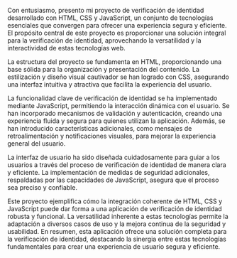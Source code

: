 Con entusiasmo, presento mi proyecto de verificación de identidad desarrollado con HTML, CSS y JavaScript, un conjunto de tecnologías esenciales que convergen para ofrecer una experiencia segura y eficiente. El propósito central de este proyecto es proporcionar una solución integral para la verificación de identidad, aprovechando la versatilidad y la interactividad de estas tecnologías web.

La estructura del proyecto se fundamenta en HTML, proporcionando una base sólida para la organización y presentación del contenido. La estilización y diseño visual cautivador se han logrado con CSS, asegurando una interfaz intuitiva y atractiva que facilita la experiencia del usuario.

La funcionalidad clave de verificación de identidad se ha implementado mediante JavaScript, permitiendo la interacción dinámica con el usuario. Se han incorporado mecanismos de validación y autenticación, creando una experiencia fluida y segura para quienes utilizan la aplicación. Además, se han introducido características adicionales, como mensajes de retroalimentación y notificaciones visuales, para mejorar la experiencia general del usuario.

La interfaz de usuario ha sido diseñada cuidadosamente para guiar a los usuarios a través del proceso de verificación de identidad de manera clara y eficiente. La implementación de medidas de seguridad adicionales, respaldadas por las capacidades de JavaScript, asegura que el proceso sea preciso y confiable.

Este proyecto ejemplifica cómo la integración coherente de HTML, CSS y JavaScript puede dar forma a una aplicación de verificación de identidad robusta y funcional. La versatilidad inherente a estas tecnologías permite la adaptación a diversos casos de uso y la mejora continua de la seguridad y usabilidad. En resumen, esta aplicación ofrece una solución completa para la verificación de identidad, destacando la sinergia entre estas tecnologías fundamentales para crear una experiencia de usuario segura y eficiente.
